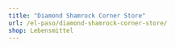 ```yaml
---
title: "Diamond Shamrock Corner Store"
url: /el-paso/diamond-shamrock-corner-store/
shop: Lebensmittel
---
```

